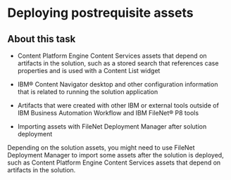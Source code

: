 # Deploying postrequisite assets

## About this task

- Content Platform Engine Content
Services assets that depend on artifacts in the solution, such as
a stored search that references case properties and is used with a
Content List widget
- IBM® Content
Navigator desktop
and other configuration information that is related to running the
solution application
- Artifacts that were created with other IBM or external tools outside of IBM Business Automation
Workflow and IBM
FileNet® P8 tools

- Importing assets with FileNet Deployment
Manager after solution deployment

Depending on the solution assets, you might need
to use FileNet Deployment Manager to import some assets after the
solution is deployed, such as Content Platform Engine Content Services
assets that depend on artifacts in the solution.